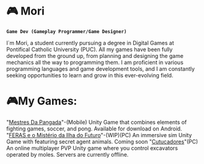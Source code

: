 # 🎮 Mori

**`Game Dev (Gameplay Programmer/Game Designer)`**

I`m Mori, a student currently pursuing a degree in Digital Games at Pontifical Catholic University (PUC). All my games have been fully developed from the ground up, from planning and designing the game mechanics all the way to programming them. I am proficient in various programming languages and game development tools, and I am constantly seeking opportunities to learn and grow in this ever-evolving field.


# 🎮My Games:
"[Mestres Da Pangada][pangada]"-(Mobile) Unity Game that combines elements of fighting games, soccer, and pong. Available for download on Android.
"[FERAS e o Mistério da Ilha do Futuro][feras]"-(WIP)(PC) An immersive sim Unity Game with  featuring secret agent animals. Coming soon
"[Cutucadores][cutucadores]"(PC) An online multiplayer PVP Unity game where you control excavators operated by moles. Servers are currently offline.

[pangada]: https://play.google.com/store/apps/details?id=com.Labutton.MestresDaPangada&pcampaignid=web_share
[feras]: https://youtu.be/RRhqCFSe1R4
[cutucadores]: https://youtu.be/14TajvLvxTc?si=eEjWil50FQgdAR1E
